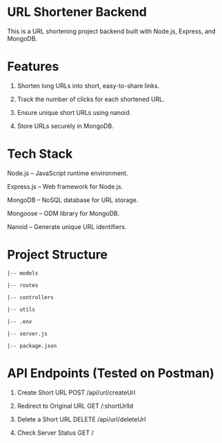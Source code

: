 # URL Shortener Backend
This is a URL shortening project backend built with Node.js, Express, and MongoDB.

# Features
1. Shorten long URLs into short, easy-to-share links.

2. Track the number of clicks for each shortened URL.

3. Ensure unique short URLs using nanoid.

4. Store URLs securely in MongoDB.

# Tech Stack
Node.js – JavaScript runtime environment.

Express.js – Web framework for Node.js.

MongoDB – NoSQL database for URL storage.

Mongoose – ODM library for MongoDB.

Nanoid – Generate unique URL identifiers.

# Project Structure

`|-- models`

`|-- routes`

`|-- controllers`

`|-- utils`

`|-- .env`

`|-- server.js`

`|-- package.json`


# API Endpoints (Tested on Postman)

1. Create Short URL
POST /api/url/createUrl

2. Redirect to Original URL
GET /:shortUrlId

3. Delete a Short URL
DELETE /api/url/deleteUrl

4. Check Server Status
GET /
